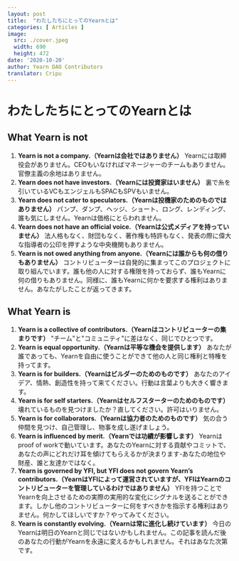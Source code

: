 ```yaml
---
layout: post
title:  "わたしたちにとってのYearnとは"
categories: [ Articles ]
image:
  src: ./cover.jpeg
  width: 690
  height: 472
date: '2020-10-20'
author: Yearn DAO Contributors
translator: Cripu
---
```


# わたしたちにとってのYearnとは

## What Yearn is not

1. **Yearn is not a company.（Yearnは会社ではありません）** Yearnには取締役会がありません。CEOもいなければマネージャーのチームもありません。官僚主義の余地はありません。
2. **Yearn does not have investors.（Yearnには投資家はいません）** 裏で糸を引いているVCもエンジェルもSPACもSPVもいません。
3. **Yearn does not cater to speculators.（Yearnは投機家のためのものではありません）** パンプ、ダンプ、ヘッジ、ショート、ロング、レンディング、誰も気にしません。Yearnは価格にとらわれません。
4. **Yearn does not have an official voice.（Yearnは公式メディアを持っていません）** 法人格もなく、財団もなく、著作権も特許もなく、発表の際に偉大な指導者の公印を押すような中央機関もありません。
5. **Yearn is not owed anything from anyone.（Yearnには誰からも何の借りもありません）** コントリビューターは自発的に集まってこのプロジェクトに取り組んでいます。誰も他の人に対する権限を持っておらず、誰もYearnに何の借りもありません。同様に、誰もYearnに何かを要求する権利はありません。あなたがしたことが返ってきます。

## What Yearn is

1. **Yearn is a collective of contributors.（Yearnはコントリビューターの集まりです）** "チーム"と"コミュニティ"に差はなく、同じでひとつです。
2. **Yearn is equal opportunity.（Yearnは平等な機会を提供します）** あなたが誰であっても、Yearnを自由に使うことができて他の人と同じ権利と特権を持ってます。
3. **Yearn is for builders.（Yearnはビルダーのためのものです）** あなたのアイデア、情熱、創造性を持って来てください。行動は言葉よりも大きく響きます。
4. **Yearn is for self starters.（Yearnはセルフスターターのためのものです）** 壊れているものを見つけましたか？直してください。許可はいりません。
5. **Yearn is for collaborators.（Yearnは協力者のためのものです）** 気の合う仲間を見つけ、自己管理し、物事を成し遂げましょう。
6. **Yearn is influenced by merit.（Yearnでは功績が影響します）** Yearnはproof of workで動いています。あなたのYearnに対する貢献やコミットで、あなたの声にどれだけ耳を傾けてもらえるかが決まります-あなたの地位や財産、誰と友達かではなく。
7. **Yearn is governed by YFI, but YFI does not govern Yearn’s contributors.（YearnはYFIによって運営されていますが、YFIはYearnのコントリビューターを管理しているわけではありません）** YFIを持つことでYearnを向上させるための実際の実用的な変化にシグナルを送ることができます。しかし他のコントリビューターに何をすべきかを指示する権利はありません。何かしてほしいですか？やってみてください。
8. **Yearn is constantly evolving.（Yearnは常に進化し続けています）** 今日のYearnは明日のYearnと同じではないかもしれません。この記事を読んだ後のあなたの行動がYearnを永遠に変えるかもしれません。それはあなた次第です。